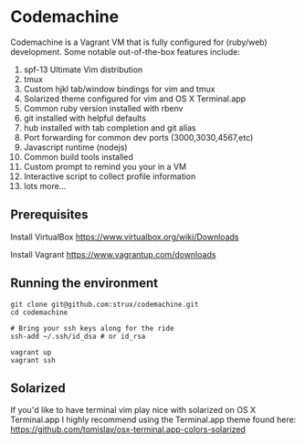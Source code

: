# Codemachine #

Codemachine is a Vagrant VM that is fully configured for (ruby/web) development.  Some notable out-of-the-box features include:

1. spf-13 Ultimate Vim distribution
1. tmux
1. Custom hjkl tab/window bindings for vim and tmux
1. Solarized theme configured for vim and OS X Terminal.app
1. Common ruby version installed with rbenv
1. git installed with helpful defaults
1. hub installed with tab completion and git alias
1. Port forwarding for common dev ports (3000,3030,4567,etc)
1. Javascript runtime (nodejs)
1. Common build tools installed
1. Custom prompt to remind you your in a VM
1. Interactive script to collect profile information
1. lots more...

## Prerequisites ##

Install VirtualBox
https://www.virtualbox.org/wiki/Downloads

Install Vagrant
https://www.vagrantup.com/downloads

## Running the environment ##

```
git clone git@github.com:strux/codemachine.git
cd codemachine

# Bring your ssh keys along for the ride
ssh-add ~/.ssh/id_dsa # or id_rsa

vagrant up
vagrant ssh
```

## Solarized ##
If you'd like to have terminal vim play nice with solarized on OS X Terminal.app I highly recommend using the Terminal.app theme found here: 
https://github.com/tomislav/osx-terminal.app-colors-solarized
